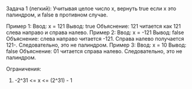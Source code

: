 Задача 1 (легкий):
Учитывая целое число x, вернуть true если x это палиндром, и false в противном случае.
 
Пример 1:
Ввод: x = 121
Вывод: true
Объяснение: 121 читается как 121 слева направо и справа налево.
Пример 2:
Ввод: x = -121
Вывод: false
Объяснение: слева направо читается -121. Справа налево получается 121-. Следовательно, это не палиндром.
Пример 3:
Ввод: x = 10
Вывод: false
Объяснение: 01 читается справа налево. Следовательно, это не палиндром.
 
Ограничения:
1.	-2^31 <= x <= (2^31) - 1

